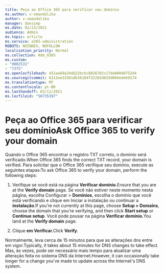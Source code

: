 ```yaml
---
title: Peça ao Office 365 para verificar seu domínio
ms.author: v-smandalika
author: v-smandalika
manager: dansimp
ms.date: 02/23/2021
audience: Admin
ms.topic: article
ms.service: o365-administration
ROBOTS: NOINDEX, NOFOLLOW
localization_priority: Normal
ms.collection: Adm_O365
ms.custom:
- "9002531"
- "7375"
ms.openlocfilehash: 432ae69a244b22bcbc8826702c17da00040752d4
ms.sourcegitcommit: 6312ee31561db36104f32282d019d069ede69174
ms.translationtype: MT
ms.contentlocale: pt-BR
ms.lasthandoff: 03/11/2021
ms.locfileid: "50735397"
---
```

# <a name="ask-office-365-to-verify-your-domain"></a><span data-ttu-id="662d0-102">Peça ao Office 365 para verificar seu domínio</span><span class="sxs-lookup"><span data-stu-id="662d0-102">Ask Office 365 to verify your domain</span></span>

<span data-ttu-id="662d0-103">Quando o Office 365 encontrar o registro TXT correto, o domínio será verificado.</span><span class="sxs-lookup"><span data-stu-id="662d0-103">When Office 365 finds the correct TXT record, your domain is verified.</span></span> <span data-ttu-id="662d0-104">Para solicitar que o Office 365 verifique seu domínio, execute as seguintes etapas:</span><span class="sxs-lookup"><span data-stu-id="662d0-104">To ask Office 365 to verify your domain, perform the following steps:</span></span>

1. <span data-ttu-id="662d0-105">Verifique se você está na página **Verificar domínio.**</span><span class="sxs-lookup"><span data-stu-id="662d0-105">Ensure that you are at the **Verify domain** page.</span></span> <span data-ttu-id="662d0-106">Se você não estiver neste momento nesta página, escolha Configurar > **Domínios**, escolha o domínio  que você está verificando e clique em Iniciar a instalação ou continuar a **instalação**.</span><span class="sxs-lookup"><span data-stu-id="662d0-106">If you're not currently at this page, choose **Setup > Domains**, choose the domain that you're verifying, and then click **Start setup** or **Continue setup**.</span></span> <span data-ttu-id="662d0-107">Você pode pousar na página **Verificar domínio.**</span><span class="sxs-lookup"><span data-stu-id="662d0-107">You land at the **Verify domain** page.</span></span>

2. <span data-ttu-id="662d0-108">Clique **em Verificar**.</span><span class="sxs-lookup"><span data-stu-id="662d0-108">Click **Verify**.</span></span>

<span data-ttu-id="662d0-109">Normalmente, leva cerca de 15 minutos para que as alterações dns entre em vigor.</span><span class="sxs-lookup"><span data-stu-id="662d0-109">Typically, it takes about 15 minutes for DNS changes to take effect.</span></span> <span data-ttu-id="662d0-110">Mas, às vezes, pode ser necessário mais tempo para atualizar uma alteração feita no sistema DNS da Internet.</span><span class="sxs-lookup"><span data-stu-id="662d0-110">However, it can occasionally take longer for a change you've made to update across the Internet's DNS system.</span></span>


